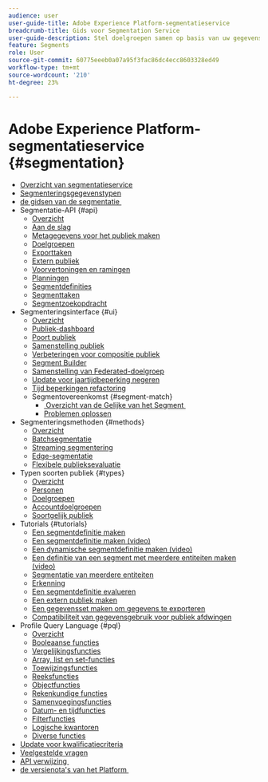 ```yaml
---
audience: user
user-guide-title: Adobe Experience Platform-segmentatieservice
breadcrumb-title: Gids voor Segmentation Service
user-guide-description: Stel doelgroepen samen op basis van uw gegevens voor realtimeklantprofielen met behulp van door Adobe Experience Platform gegenereerde segmentdefinities of externe bronnen.
feature: Segments
role: User
source-git-commit: 60775eeeb0a07a95f3fac86dc4ecc8603328ed49
workflow-type: tm+mt
source-wordcount: '210'
ht-degree: 23%

---
```



# Adobe Experience Platform-segmentatieservice {#segmentation}

- [Overzicht van segmentatieservice](home.md)
- [Segmenteringsgegevenstypen](data-types.md)
- [&#x200B; de gidsen van de segmentatie &#x200B;](https://experienceleague.adobe.com/docs/experience-platform/profile/guardrails.html?lang=nl-NL#segmentation-guardrails)
- Segmentatie-API {#api}
   - [Overzicht](api/overview.md)
   - [Aan de slag](api/getting-started.md)
   - [Metagegevens voor het publiek maken](api/create-audience.md)
   - [Doelgroepen](api/audiences.md)
   - [Exporttaken](api/export-jobs.md)
   - [Extern publiek](api/external-audiences.md)
   - [Voorvertoningen en ramingen](api/previews-and-estimates.md)
   - [Planningen](api/schedules.md)
   - [Segmentdefinities](api/segment-definitions.md)
   - [Segmenttaken](api/segment-jobs.md)
   - [Segmentzoekopdracht](api/segment-search.md)
- Segmenteringsinterface {#ui}
   - [Overzicht](ui/overview.md)
   - [Publiek-dashboard](ui/audience-dashboard.md)
   - [Poort publiek](ui/audience-portal.md)
   - [Samenstelling publiek](ui/audience-composition.md)
   - [Verbeteringen voor compositie publiek](ui/composition-enhancements.md)
   - [Segment Builder](ui/segment-builder.md)
   - [Samenstelling van Federated-doelgroep](https://experienceleague.adobe.com/nl/docs/federated-audience-composition/using/home)
   - [Update voor jaartijdbeperking negeren](ui/ignore-year.md)
   - [Tijd beperkingen refactoring](ui/segment-refactoring.md)
   - Segmentovereenkomst {#segment-match}
      - [&#x200B; Overzicht van de Gelijke van het Segment &#x200B;](ui/segment-match/overview.md)
      - [Problemen oplossen](ui/segment-match/troubleshooting.md)
- Segmenteringsmethoden {#methods}
   - [Overzicht](methods/overview.md)
   - [Batchsegmentatie](methods/batch-segmentation.md)
   - [Streaming segmentering](methods/streaming-segmentation.md)
   - [Edge-segmentatie](methods/edge-segmentation.md)
   - [Flexibele publieksevaluatie](methods/flexible-audience-evaluation.md)
- Typen soorten publiek {#types}
   - [Overzicht](types/overview.md)
   - [Personen](types/people-audiences.md)
   - [Doelgroepen](types/prospect-audiences.md)
   - [Accountdoelgroepen](types/account-audiences.md)
   - [Soortgelijk publiek](types/lookalike-audiences.md)
- Tutorials {#tutorials}
   - [Een segmentdefinitie maken](tutorials/create-a-segment.md)
   - [Een segmentdefinitie maken (video)](video/create-segment.md)
   - [Een dynamische segmentdefinitie maken (video)](video/create-a-dynamic-segment.md)
   - [Een definitie van een segment met meerdere entiteiten maken (video)](video/create-multi-entity-segments.md)
   - [Segmentatie van meerdere entiteiten](tutorials/multi-entity-segmentation.md)
   - [Erkenning](tutorials/consents.md)
   - [Een segmentdefinitie evalueren](tutorials/evaluate-a-segment.md)
   - [Een extern publiek maken](tutorials/create-external-audience.md)
   - [Een gegevensset maken om gegevens te exporteren](tutorials/create-dataset-export-segment.md)
   - [Compatibiliteit van gegevensgebruik voor publiek afdwingen](tutorials/governance.md)
- Profile Query Language {#pql}
   - [Overzicht](pql/overview.md)
   - [Booleaanse functies](pql/boolean-functions.md)
   - [Vergelijkingsfuncties](pql/comparison-functions.md)
   - [Array, list en set-functies](pql/array-functions.md)
   - [Toewijzingsfuncties](pql/map-functions.md)
   - [Reeksfuncties](pql/string-functions.md)
   - [Objectfuncties](pql/object-functions.md)
   - [Rekenkundige functies](pql/arithmetic-functions.md)
   - [Samenvoegingsfuncties](pql/aggregation-functions.md)
   - [Datum- en tijdfuncties](pql/datetime-functions.md)
   - [Filterfuncties](pql/filter-functions.md)
   - [Logische kwantoren](pql/logical-quantifiers.md)
   - [Diverse functies](pql/misc-functions.md)
- [Update voor kwalificatiecriteria](./eligibility-criteria-update.md)
- [Veelgestelde vragen](./faq.md)
- [&#x200B; API verwijzing &#x200B;](https://www.adobe.io/experience-platform-apis/references/segmentation/)
- [&#x200B; de versienota&#39;s van het Platform &#x200B;](https://experienceleague.adobe.com/nl/docs/experience-platform/release-notes/latest)